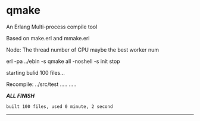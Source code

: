 # qmake
An Erlang Multi-process compile tool 

Based on make.erl and mmake.erl 

Node: The thread number of CPU maybe the best worker num 

erl  -pa ../ebin  -s qmake all  -noshell -s init stop

starting bulid 100 files...

Recompile: ../src/test
.....
.....

***********************ALL FINISH***********************

    built 100 files, used 0 minute, 2 second 

********************************************************
